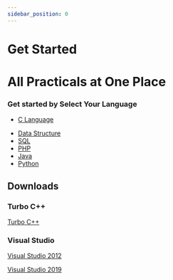 ```yaml
---
sidebar_position: 0
---
```


# Get Started

# All Practicals at One Place

### Get started by **Select Your Language**

- [C Language](category/c-language)
<!-- - [C++ Language](category/cpp) -->
- [Data Structure](category/data-structure)
- [SQL](category/sql)
- [PHP](category/php)
- [Java](category/java)
- [Python](category/python)

## Downloads

### Turbo C++

<!-- Link to Turbo C -->

[Turbo C++](https://developerinsider.co/downloading/?download=https://github.com/vineetchoudhary/turbocpp/releases/download/v3.2/Turbo.C.3.2.zip)

### Visual Studio

[Visual Studio 2012](https://onesoftwares.net/visual-studio-2012/)

[Visual Studio 2019](https://onesoftwares.net/visual-studio-2019/)
